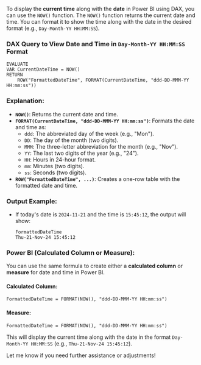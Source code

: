 To display the **current time** along with the **date** in Power BI using DAX, you can use the `NOW()` function. The `NOW()` function returns the current date and time. You can format it to show the time along with the date in the desired format (e.g., `Day-Month-YY HH:MM:SS`).

### **DAX Query to View Date and Time in `Day-Month-YY HH:MM:SS` Format**

```dax
EVALUATE
VAR CurrentDateTime = NOW()
RETURN 
    ROW("FormattedDateTime", FORMAT(CurrentDateTime, "ddd-DD-MMM-YY HH:mm:ss"))
```

### **Explanation**:
- **`NOW()`**: Returns the current date and time.
- **`FORMAT(CurrentDateTime, "ddd-DD-MMM-YY HH:mm:ss")`**: Formats the date and time as:
  - `ddd`: The abbreviated day of the week (e.g., "Mon").
  - `DD`: The day of the month (two digits).
  - `MMM`: The three-letter abbreviation for the month (e.g., "Nov").
  - `YY`: The last two digits of the year (e.g., "24").
  - `HH`: Hours in 24-hour format.
  - `mm`: Minutes (two digits).
  - `ss`: Seconds (two digits).
- **`ROW("FormattedDateTime", ...)`**: Creates a one-row table with the formatted date and time.

### **Output Example**:
- If today's date is `2024-11-21` and the time is `15:45:12`, the output will show:
  ```
  FormattedDateTime
  Thu-21-Nov-24 15:45:12
  ```

### **Power BI (Calculated Column or Measure)**:
You can use the same formula to create either a **calculated column** or **measure** for date and time in Power BI.

#### **Calculated Column**:
```dax
FormattedDateTime = FORMAT(NOW(), "ddd-DD-MMM-YY HH:mm:ss")
```

#### **Measure**:
```dax
FormattedDateTime = FORMAT(NOW(), "ddd-DD-MMM-YY HH:mm:ss")
```

This will display the current time along with the date in the format `Day-Month-YY HH:MM:SS` (e.g., `Thu-21-Nov-24 15:45:12`).

Let me know if you need further assistance or adjustments!